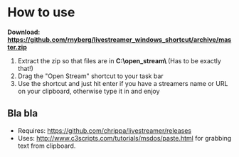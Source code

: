 # How to use

<b>Download: <a href="https://github.com/rnyberg/livestreamer_windows_shortcut/archive/master.zip">https://github.com/rnyberg/livestreamer_windows_shortcut/archive/master.zip</a></b>

1. Extract the zip so that files are in <b>C:\open_stream\ </b> (Has to be exactly that!)
2. Drag the "Open Stream" shortcut to your task bar
3. Use the shortcut and just hit enter if you have a streamers name or URL on your clipboard, otherwise type it in and enjoy

## Bla bla

* Requires: https://github.com/chrippa/livestreamer/releases
* Uses: http://www.c3scripts.com/tutorials/msdos/paste.html for grabbing text from clipboard.
